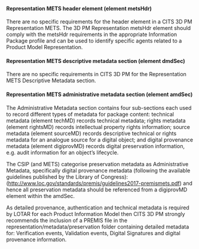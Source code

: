 #### Representation METS header element (element metsHdr)

There are no specific requirements for the header element in a CITS 3D PM Representation METS. The 3D PM Representation metsHdr element should comply with the metsHdr requirements in the appropriate Information Package profile and can be used to identify specific agents related to a Product Model Representation.

#### Representation METS descriptive metadata section (element dmdSec)

There are no specific requirements in CITS 3D PM for the Representation METS Descriptive Metadata section.

#### Representation METS administrative metadata section (element amdSec)

The Administrative Metadata section contains four sub-sections each used to record different types of metadata for package content: technical metadata (element techMD) records technical metadata; rights metadata (element rightsMD) records intellectual property rights information;  source metadata (element sourceMD) records descriptive technical or rights metadata for an analogue source for a digital object; and digital provenance metadata (element digiprovMD) records digital preservation information, e.g. audit information for an object’s lifecycle.

The CSIP (and METS) categorise preservation metadata as Administrative Metadata, specifically digital provenance metadata (following the available guidelines published by the Library of Congress): (<http://www.loc.gov/standards/premis/guidelines2017-premismets.pdf>) and hence all preservation metadata should be referenced from a digiprovMD element within the amdSec.

As detailed provenance, authentication and technical metadata is required by LOTAR for each Product Information Model then CITS 3D PM strongly recommends the inclusion of a PREMIS file in the representation/metadata/preservation folder containing detailed metadata for: Verification events, Validation events, Digital Signatures and digital provenance information.
